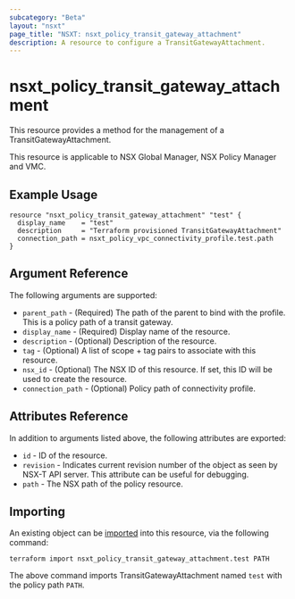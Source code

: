 ```yaml
---
subcategory: "Beta"
layout: "nsxt"
page_title: "NSXT: nsxt_policy_transit_gateway_attachment"
description: A resource to configure a TransitGatewayAttachment.
---
```


# nsxt_policy_transit_gateway_attachment

This resource provides a method for the management of a TransitGatewayAttachment.

This resource is applicable to NSX Global Manager, NSX Policy Manager and VMC.

## Example Usage

```hcl
resource "nsxt_policy_transit_gateway_attachment" "test" {
  display_name    = "test"
  description     = "Terraform provisioned TransitGatewayAttachment"
  connection_path = nsxt_policy_vpc_connectivity_profile.test.path
}
```

## Argument Reference

The following arguments are supported:

* `parent_path` - (Required) The path of the parent to bind with the profile. This is a policy path of a transit gateway.
* `display_name` - (Required) Display name of the resource.
* `description` - (Optional) Description of the resource.
* `tag` - (Optional) A list of scope + tag pairs to associate with this resource.
* `nsx_id` - (Optional) The NSX ID of this resource. If set, this ID will be used to create the resource.
* `connection_path` - (Optional) Policy path of connectivity profile.

## Attributes Reference

In addition to arguments listed above, the following attributes are exported:

* `id` - ID of the resource.
* `revision` - Indicates current revision number of the object as seen by NSX-T API server. This attribute can be useful for debugging.
* `path` - The NSX path of the policy resource.

## Importing

An existing object can be [imported][docs-import] into this resource, via the following command:

[docs-import]: https://www.terraform.io/cli/import

```
terraform import nsxt_policy_transit_gateway_attachment.test PATH
```

The above command imports TransitGatewayAttachment named `test` with the policy path `PATH`.
